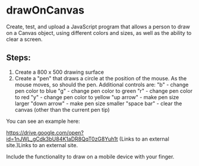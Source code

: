 # drawOnCanvas

Create, test, and upload a JavaScript program that allows a person to draw on a Canvas object, using different colors and sizes, as well as the ability to clear a screen. 

## Steps:

1. Create a 800 x 500 drawing surface
2. Create a "pen" that draws a circle at the position of the mouse. As the mouse moves, so should the pen.   Additional controls are:
  "b" - change pen color to blue
  "g" - change pen color to green
  "r" - change pen color to red
  "y" - change pen color to yellow
  "up arrow" - make pen size larger
  "down arrow" - make pen size smaller
  "space bar" - clear the canvas (other than the current pen tip)

You can see an example here: 

https://drive.google.com/open?id=1nJWL_gCdk3bU84K1aDR8QqT0zG8Yuh1t (Links to an external site.)Links to an external site.

Include the functionality to draw on a mobile device with your finger.  
